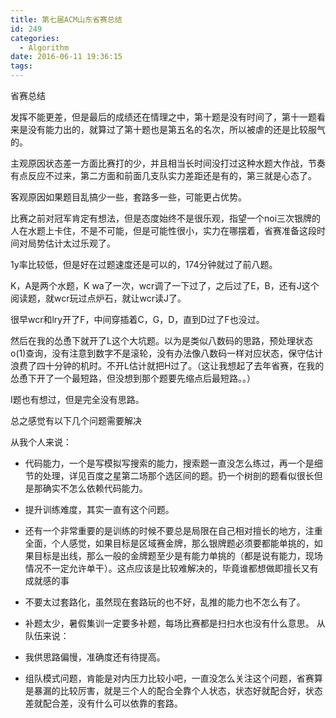 ```yaml
---
title: 第七届ACM山东省赛总结
id: 249
categories:
  - Algorithm
date: 2016-06-11 19:36:15
tags:
---
```


省赛总结

发挥不能更差，但是最后的成绩还在情理之中，第十题是没有时间了，第十一题看来是没有能力出的，就算过了第十题也是第五名的名次，所以被虐的还是比较服气的。

主观原因状态差一方面比赛打的少，并且相当长时间没打过这种水题大作战，节奏有点反应不过来，第二方面和前面几支队实力差距还是有的，第三就是心态了。

客观原因如果题目乱搞少一些，套路多一些，可能更占优势。

比赛之前对冠军肯定有想法，但是态度始终不是很乐观，指望一个noi三次银牌的人在水题上卡住，不是不可能，但是可能性很小，实力在哪摆着，省赛准备这段时间对局势估计太过乐观了。

1y率比较低，但是好在过题速度还是可以的，174分钟就过了前八题。

K，A是两个水题，K wa了一次，wcr调了一下过了，之后过了E，B，还有J这个阅读题，就wcr玩过点炉石，就让wcr读J了。

很早wcr和lry开了F，中间穿插着C，G，D，直到D过了F也没过。

然后在我的怂恿下就开了L这个大坑题。以为是类似八数码的思路，预处理状态o(1)查询，没有注意到数字不是滚轮，没有办法像八数码一样对应状态，保守估计浪费了四十分钟的机时。不开L估计就把H过了。（这让我想起了去年省赛，在我的怂恿下开了一个最短路，但没想到那个题要先缩点后最短路。。）

I题也有想过，但是完全没有思路。

总之感觉有以下几个问题需要解决

从我个人来说：

*   代码能力，一个是写模拟写搜索的能力，搜索题一直没怎么练过，再一个是细节的处理，详见百度之星第二场那个选区间的题。扔一个树剖的题看似很长但是那确实不怎么依赖代码能力。
*   提升训练难度，其实一直有这个问题。
*   还有一个非常重要的是训练的时候不要总是局限在自己相对擅长的地方，注重全面，个人感觉，如果目标是区域赛金牌，那么银牌题必须要都能单挑的，如果目标是出线，那么一般的金牌题至少是有能力单挑的（都是说有能力，现场情况不一定允许单干）。这点应该是比较难解决的，毕竟谁都想做即擅长又有成就感的事
*   不要太过套路化，虽然现在套路玩的也不好，乱推的能力也不怎么有了。
*   补题太少，暑假集训一定要多补题，每场比赛都是扫扫水也没有什么意思。
从队伍来说：

*   我供思路偏慢，准确度还有待提高。
*   组队模式问题，肯能是对内压力比较小吧，一直没怎么关注这个问题，省赛算是暴漏的比较厉害，就是三个人的配合全靠个人状态，状态好就配合好，状态差就配合差，没有什么可以依靠的套路。